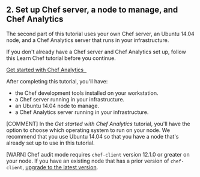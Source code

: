 ## 2. Set up Chef server, a node to manage, and Chef Analytics

The second part of this tutorial uses your own Chef server, an Ubuntu 14.04 node, and a Chef Analytics server that runs in your infrastructure.

If you don't already have a Chef server and Chef Analytics set up, follow this Learn Chef tutorial before you continue.

<a class='accent-button radius cta' href='/get-started-with-chef-analytics/linux/' target='_blank'>Get started with Chef Analytics&nbsp;&nbsp;<i class='fa fa-external-link'></i></a>

After completing this tutorial, you'll have:

* the Chef development tools installed on your workstation.
* a Chef server running in your infrastructure.
* an Ubuntu 14.04 node to manage.
* a Chef Analytics server running in your infrastructure.

[COMMENT] In the _Get started with Chef Analytics_ tutorial, you'll have the option to choose which operating system to run on your node. We recommend that you use Ubuntu 14.04 so that you have a node that's already set up to use in this tutorial.

[WARN] Chef audit mode requires `chef-client` version 12.1.0 or greater on your node. If you have an existing node that has a prior version of `chef-client`, [upgrade to the latest version](https://downloads.chef.io/chef-client/).
